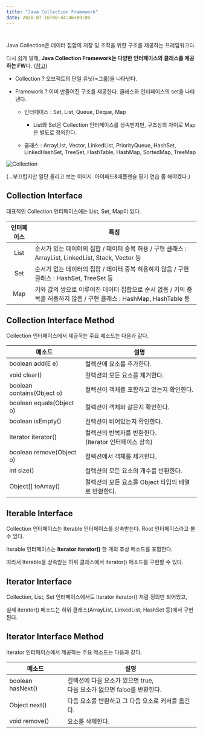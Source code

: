 ```yaml
---
title: "Java Collection Framework"
date: 2020-07-16T00:44:46+09:00
---
```




# <!--Collection Framework-->

Java Collection은 데이터 집합의 저장 및 조작을 위한 구조를 제공하는 프레임워크다.

다시 쉽게 말해, **Java Collection Framework는 다양한 인터페이스와 클래스를 제공하는 FW**다. ([참고](https://www.javatpoint.com/collections-in-java))

- Collection ? 오브젝트의 단일 유닛(=그룹)을 나타낸다.

- Framework ? 이미 만들어진 구조를 제공한다. 클래스와 인터페이스의 set을 나타낸다.

  - 인터페이스 : Set, List, Queue, Deque, Map
    - List와 Set은 Collection 인터페이스를 상속받지만, 구조상의 차이로 Map은 별도로 정의한다.

  - 클래스 : ArrayList, Vector, LinkedList, PriorityQueue, HashSet, LinkedHashSet, TreeSet, HashTable, HashMap, SortedMap, TreeMap  

![Collection](/img/20200714-02.JPG)

(...부끄럽지만 일단 올리고 보는 이미지. 아이패드&애플펜슬 필기 연습 좀 해야겠다.)

## Collection Interface

대표적인 Collection 인터페이스에는 List, Set, Map이 있다.



| 인터페이스 | 특징                                                         |
| :--------: | ------------------------------------------------------------ |
|    List    | 순서가 있는 데이터의 집합 / 데이터 중복 허용 / 구현 클래스 : ArrayList, LinkedList, Stack, Vector 등 |
|    Set     | 순서가 없는 데이터의 집합 / 데이터 중복 허용하지 않음 / 구현 클래스 : HashSet, TreeSet 등 |
|    Map     | 키와 값의 쌍으로 이루어진 데이터 집합으로 순서 없음 / 키의 중복을 허용하지 않음 / 구현 클래스 : HashMap, HashTable 등 |



## Collection Interface Method

Collection 인터페이스에서 제공하는 주요 메소드는 다음과 같다.



| 메소드                     | 설명                                                         |
| -------------------------- | ------------------------------------------------------------ |
| boolean add(E e)           | 컬렉션에 요소를 추가한다.                                    |
| void clear()               | 컬렉션의 모든 요소를 제거한다.                               |
| boolean contains(Object o) | 컬렉션이 객체를 포함하고 있는지 확인한다.                    |
| boolean equals(Object o)   | 컬렉션이 객체와 같은지 확인한다.                             |
| boolean isEmpty()          | 컬렉션이 비어있는지 확인한다.                                |
| Iterator<E> iterator()     | 컬렉션의 반복자를 반환한다. <br />(Iterator 인터페이스 상속) |
| boolean remove(Object o)   | 컬렉션에서 객체를 제거한다.                                  |
| int size()                 | 컬렉션의 모든 요소의 개수를 반환한다.                        |
| Object[] toArray()         | 컬렉션의 모든 요소를 Object 타입의 배열로 반환한다.          |



## Iterable Interface

Collection 인터페이스는 Iterable 인터페이스를 상속받는다. Root 인터페이스라고 볼 수 있다.

Iterable 인터페이스는 **Iterator<T> iterator()** 한 개의 추상 메소드를 포함한다.

따라서 Iterable을 상속받는 하위 클래스에서 iterator() 메소드를 구현할 수 있다.



## Iterator Interface

Collection, List, Set 인터페이스에서도 Iterator<E> iterator() 처럼 정의만 되어있고,

실제 iterator() 메소드는 하위 클래스(ArrayList, LinkedList, HashSet 등)에서 구현된다.



## Iterator Interface Method

Iterator 인터페이스에서 제공하는 주요 메소드는 다음과 같다.



| 메소드            | 설명                                                         |
| ----------------- | ------------------------------------------------------------ |
| boolean hasNext() | 컬렉션에 다음 요소가 있으면 true, <br />다음 요소가 없으면 false를 반환한다. |
| Object next()     | 다음 요소를 반환하고 그 다음 요소로 커서를 옮긴다.           |
| void remove()     | 요소를 삭제한다.                                             |

